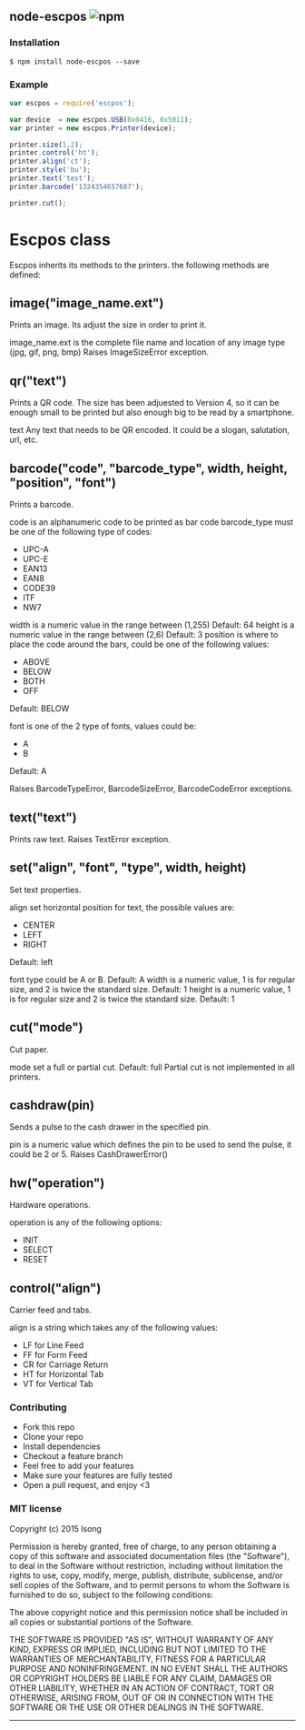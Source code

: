 ## node-escpos ![npm](https://badge.fury.io/js/node-escpos.png)



### Installation
````
$ npm install node-escpos --save
````

### Example
````javascript
var escpos = require('escpos');

var device  = new escpos.USB(0x0416, 0x5011);
var printer = new escpos.Printer(device);

printer.size(1,2);
printer.control('ht');
printer.align('ct');
printer.style('bu');
printer.text('test');
printer.barcode('1324354657687');

printer.cut();

````

# Escpos class
Escpos inherits its methods to the printers. the following methods are defined:

## image("image_name.ext")

Prints an image. Its adjust the size in order to print it.

image_name.ext is the complete file name and location of any image type (jpg, gif, png, bmp)
Raises ImageSizeError exception.

## qr("text")

Prints a QR code. The size has been adjuested to Version 4, so it can be enough small to be printed but also enough big to be read by a smartphone.

text Any text that needs to be QR encoded. It could be a slogan, salutation, url, etc.

## barcode("code", "barcode_type", width, height, "position", "font")

Prints a barcode.

code is an alphanumeric code to be printed as bar code
barcode_type must be one of the following type of codes:

+ UPC-A
+ UPC-E
+ EAN13
+ EAN8
+ CODE39
+ ITF
+ NW7

width is a numeric value in the range between (1,255) Default: 64
height is a numeric value in the range between (2,6) Default: 3
position is where to place the code around the bars, could be one of the following values:

+ ABOVE
+ BELOW
+ BOTH
+ OFF

Default: BELOW

font is one of the 2 type of fonts, values could be:

+ A
+ B

Default: A

Raises BarcodeTypeError, BarcodeSizeError, BarcodeCodeError exceptions.

## text("text")

Prints raw text. Raises TextError exception.

## set("align", "font", "type", width, height)

Set text properties.

align set horizontal position for text, the possible values are:

+ CENTER
+ LEFT
+ RIGHT

Default: left

font type could be A or B. Default: A
width is a numeric value, 1 is for regular size, and 2 is twice the standard size. Default: 1
height is a numeric value, 1 is for regular size and 2 is twice the standard size. Default: 1

## cut("mode")

Cut paper.

mode set a full or partial cut. Default: full
Partial cut is not implemented in all printers.

## cashdraw(pin)

Sends a pulse to the cash drawer in the specified pin.

pin is a numeric value which defines the pin to be used to send the pulse, it could be 2 or 5.
Raises CashDrawerError()

## hw("operation")

Hardware operations.

operation is any of the following options:

+ INIT
+ SELECT
+ RESET

## control("align")

Carrier feed and tabs.

align is a string which takes any of the following values:

+ LF for Line Feed
+ FF for Form Feed
+ CR for Carriage Return
+ HT for Horizontal Tab
+ VT for Vertical Tab

### Contributing
- Fork this repo
- Clone your repo
- Install dependencies
- Checkout a feature branch
- Feel free to add your features
- Make sure your features are fully tested
- Open a pull request, and enjoy <3

### MIT license
Copyright (c) 2015 lsong

Permission is hereby granted, free of charge, to any person obtaining a copy
of this software and associated documentation files (the &quot;Software&quot;), to deal
in the Software without restriction, including without limitation the rights
to use, copy, modify, merge, publish, distribute, sublicense, and/or sell
copies of the Software, and to permit persons to whom the Software is
furnished to do so, subject to the following conditions:

The above copyright notice and this permission notice shall be included in
all copies or substantial portions of the Software.

THE SOFTWARE IS PROVIDED &quot;AS IS&quot;, WITHOUT WARRANTY OF ANY KIND, EXPRESS OR
IMPLIED, INCLUDING BUT NOT LIMITED TO THE WARRANTIES OF MERCHANTABILITY,
FITNESS FOR A PARTICULAR PURPOSE AND NONINFRINGEMENT. IN NO EVENT SHALL THE
AUTHORS OR COPYRIGHT HOLDERS BE LIABLE FOR ANY CLAIM, DAMAGES OR OTHER
LIABILITY, WHETHER IN AN ACTION OF CONTRACT, TORT OR OTHERWISE, ARISING FROM,
OUT OF OR IN CONNECTION WITH THE SOFTWARE OR THE USE OR OTHER DEALINGS IN
THE SOFTWARE.

---
